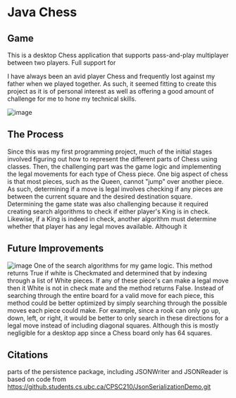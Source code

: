# Java Chess 

## Game
This is a desktop Chess application that supports pass-and-play multiplayer between two players. Full support for 

I have always been an avid player Chess and frequently lost against my father when we played together. As such,
it seemed fitting to create this project as it is of personal interest as well as offering a good amount
of challenge for me to hone my technical skills.

![image](https://github.com/BryanJ1ang/Java-Chess/assets/134325602/c04d40ca-72f8-4ebb-90da-1f2cf086127f)


## The Process
Since this was my first programming project, much of the initial stages involved figuring out how to represent the different parts of Chess using classes. Then, the challenging part was the game logic 
and implementing the legal movements for each type of Chess piece. One big aspect of chess is that most pieces, such as the Queen, cannot "jump" over another piece. As such, determining if a move is legal 
involves checking if any pieces are between the current square and the desired destination square. Determining the game state was also challenging because it required creating search algorithms to check 
if either player's King is in check. Likewise, if a King is indeed in check, another algorithm must determine whether that player has any legal moves available. Although it 


## Future Improvements
![image](https://github.com/BryanJ1ang/Java-Chess/assets/134325602/f822eb9c-4b28-472b-915c-8c55d3ba849c)
One of the search algorithms for my game logic. This method returns True if white is Checkmated and determined that by indexing through a list of White pieces. If any of these piece's can make a legal move then it 
White is not in check mate and the method returns False. Instead of searching through the entire board for a valid move for each piece, this method could be better optimized by simply searching through the possible moves 
each piece could make. For example, since a rook can only go up, down, left, or right, it would be better to only search in these directions for a legal move instead of including diagonal squares. Although this is mostly 
negligible for a desktop app since a Chess board only has 64 squares.

## Citations

parts of the persistence package, including JSONWriter and JSONReader is based on code from https://github.students.cs.ubc.ca/CPSC210/JsonSerializationDemo.git



